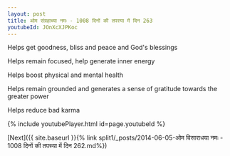 ```yaml
---
layout: post
title: ओम संग्रहाच्या नमः - 1008 दिनों की तपस्या में दिन 263
youtubeId: JOnXcXJPKoc
---
```

 
 
Helps get goodness, bliss and peace and God's blessings
 
Helps remain focused, help generate inner energy 
 
Helps boost physical and mental health 
 
Helps remain grounded and generates a sense of gratitude towards the greater power 
 
Helps reduce bad karma
 
 
 
 


{% include youtubePlayer.html id=page.youtubeId %}
 
[Next]({{ site.baseurl }}{% link  split1/_posts/2014-06-05-ओम विसाराधया नमः - 1008 दिनों की तपस्या में दिन 262.md%})
 
